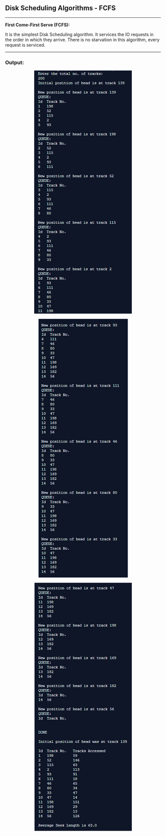## Disk Scheduling Algorithms - FCFS

-----------------------------------------
**First Come-First Serve (FCFS):**

It is the simplest Disk Scheduling algorithm. It services the IO requests in the order in which they arrive. There is no starvation in this algorithm, every request is serviced.

------------------------------------------
### Output:

<p align="center">
    <img src="./output/1.png">
</p>

<p align="center">
    <img src="./output/2.png">
</p>

<p align="center">
    <img src="./output/3.png">
</p>
